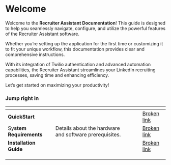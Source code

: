 
# Welcome

Welcome to the **Recruiter Assistant Documentation**! This guide is designed to help you seamlessly navigate, configure, and utilize the powerful features of the Recruiter Assistant software.

&#x20;Whether you’re setting up the application for the first time or customizing it to fit your unique workflow, this documentation provides clear and comprehensive instructions.

&#x20;With its integration of Twilio authentication and advanced automation capabilities, the Recruiter Assistant streamlines your LinkedIn recruiting processes, saving time and enhancing efficiency.&#x20;

Let’s get started on maximizing your productivity!

### Jump right in

<table data-view="cards"><thead><tr><th></th><th></th><th data-hidden data-card-cover data-type="files"></th><th data-hidden></th><th data-hidden data-card-target data-type="content-ref"></th></tr></thead><tbody><tr><td><strong>QuickStart</strong></td><td></td><td></td><td></td><td><a href="broken-reference">Broken link</a></td></tr><tr><td>Sy<strong>stem Requirements</strong></td><td>Details about the hardware and software prerequisites.</td><td></td><td></td><td><a href="broken-reference">Broken link</a></td></tr><tr><td><strong>Installation Guide</strong></td><td></td><td></td><td></td><td><a href="broken-reference">Broken link</a></td></tr><tr><td></td><td></td><td></td><td></td><td></td></tr><tr><td></td><td></td><td></td><td></td><td></td></tr><tr><td></td><td></td><td></td><td></td><td></td></tr></tbody></table>

